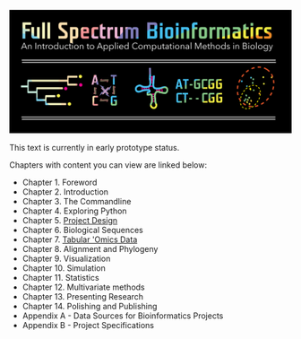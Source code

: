 ![Full Spectrum Bioinformatics](./cover_image/full_spectrum_bioinformatics_cover.png "A cover image for Full Spectrum Bioinformatics, showing the text title in rainbow colors with a phylogenetic tree, nucleotide substitution diagram, tRNA secondary structure, sequence alignment and principle coordinates analysis plot shown below it.")

This text is currently in early prototype status. 

Chapters with content you can view are linked below:

- Chapter 1. Foreword
- Chapter 2. Introduction
- Chapter 3. The Commandline
- Chapter 4. Exploring Python
- Chapter 5. [Project Design](./05_project_design/project_design.ipynb) 
- Chapter 6. Biological Sequences
- Chapter 7. [Tabular 'Omics Data](./05_project_design/project_design.ipynb) 
- Chapter 8. Alignment and Phylogeny
- Chapter 9. Visualization
- Chapter 10. Simulation
- Chapter 11. Statistics
- Chapter 12. Multivariate methods
- Chapter 13. Presenting Research
- Chapter 14. Polishing and Publishing
- Appendix A - Data Sources for Bioinformatics Projects
- Appendix B - Project Specifications 

